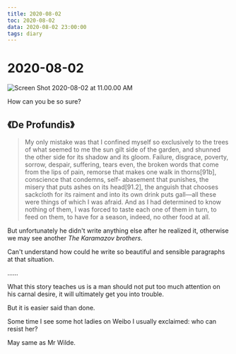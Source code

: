 ```yaml
---
title: 2020-08-02
toc: 2020-08-02
data: 2020-08-02 23:00:00
tags: diary
---
```



# 2020-08-02

![Screen Shot 2020-08-02 at 11.00.00 AM](https://tva1.sinaimg.cn/large/007S8ZIlgy1ghca9owe8ej30wg0ae421.jpg)

How can you be so sure?

## 《De Profundis》

> My only mistake was that I confined myself so exclusively to the trees of what seemed to me the sun gilt side of the garden, and shunned the other side for its shadow and its gloom. Failure, disgrace, poverty, sorrow, despair, suffering, tears even, the broken words that come from the lips of pain, remorse that makes one walk in thorns[91b], conscience that condemns, self- abasement that punishes, the misery that puts ashes on its head[91.2], the anguish that chooses sackcloth for its raiment and into its own drink puts gall—all these were things of which I was afraid. And as I had determined to know nothing of them, I was forced to taste each one of them in turn, to feed on them, to have for a season, indeed, no other food at all.



But unfortunately he didn't write anything else after he realized it, otherwise we may see another *The Karamazov brothers*.

Can't understand how could he write so beautiful and sensible paragraphs at that situation.

……

What this story teaches us is a man should not put too much attention on his carnal desire, it will ultimately get you into trouble.

But it is easier said than done.

Some time I see some hot ladies on Weibo I usually exclaimed: who can resist her?

May same as Mr Wilde.

